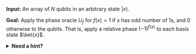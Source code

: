 **Input:** An array of $N$ qubits in an arbitrary state $|x\rangle$.

**Goal:** Apply the phase oracle $U_f$ for $f(x) = 1 \text{ if x has odd number of 1s, and } 0 \text{ otherwise }$ to the qubits.
That is, apply a relative phase $(-1)^{f(x)}$ to each basis state $\ket{x}$.

<details>
<summary><strong>Need a hint?</strong></summary>
Can you represent the function as a sum of expressions that depend on individual bits of $x$ (modulo $2$)? 
Can you then represent the effect of the oracle on the array of qubits as a product of effects on each qubit in the array?
</details>
